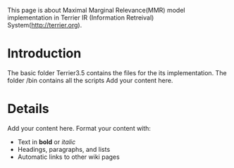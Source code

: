 This page is about Maximal Marginal Relevance(MMR) model implementation in Terrier IR (Information Retreival) System(http://terrier.org).
# Introduction #
The basic folder Terrier3.5 contains the files for the its implementation.
The folder /bin contains all the scripts
Add your content here.


# Details #

Add your content here.  Format your content with:
  * Text in **bold** or _italic_
  * Headings, paragraphs, and lists
  * Automatic links to other wiki pages
